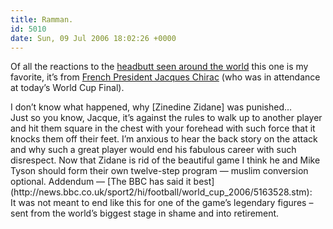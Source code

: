 ```yaml
---
title: Ramman.
id: 5010
date: Sun, 09 Jul 2006 18:02:26 +0000
---
```


Of all the reactions to the [headbutt seen around the world](http://www.youtube.com/watch?v=zoADvPC7IvI) this one is my favorite, it’s from [French President Jacques Chirac](http://fifaworldcup.yahoo.com/06/en/060709/7/8r9p.html) (who was in attendance at today’s World Cup Final).

<div class="quote">I don’t know what happened, why [Zinedine Zidane] was punished…</div>Just so you know, Jacque, it’s against the rules to walk up to another player and hit them square in the chest with your forehead with such force that it knocks them off their feet.  
 I’m anxious to hear the back story on the attack and why such a great player would end his fabulous career with such disrespect.  
 Now that Zidane is rid of the beautiful game I think he and Mike Tyson should form their own twelve-step program — muslim conversion optional.  
 Addendum — [The <span class="caps">BBC</span> has said it best](http://news.bbc.co.uk/sport2/hi/football/world_cup_2006/5163528.stm):

<div class="quote">It was not meant to end like this for one of the game’s legendary figures – sent from the world’s biggest stage in shame and into retirement.</div>
